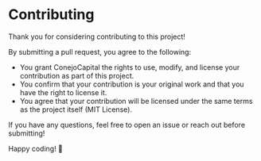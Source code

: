 # Contributing

Thank you for considering contributing to this project!

By submitting a pull request, you agree to the following:

- You grant ConejoCapital the rights to use, modify, and license your contribution as part of this project.
- You confirm that your contribution is your original work and that you have the right to license it.
- You agree that your contribution will be licensed under the same terms as the project itself (MIT License).

If you have any questions, feel free to open an issue or reach out before submitting!

Happy coding! 🚀 